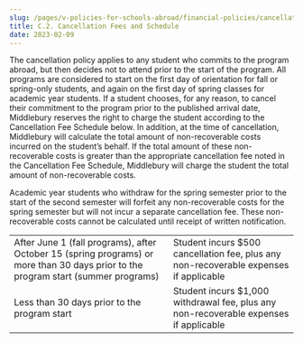 ```yaml
---
slug: /pages/v-policies-for-schools-abroad/financial-policies/cancellation-fees-schedule
title: C.2. Cancellation Fees and Schedule
date: 2023-02-09
---
```

The cancellation policy applies to any student who commits to the program abroad, but then decides not to attend prior to the start of the program. All programs are considered to start on the first day of orientation for fall or spring-only students, and again on the first day of spring classes for academic year students. If a student chooses, for any reason, to cancel their commitment to the program prior to the published arrival date, Middlebury reserves the right to charge the student according to the Cancellation Fee Schedule below. In addition, at the time of cancellation, Middlebury will calculate the total amount of non-recoverable costs incurred on the student’s behalf. If the total amount of these non-recoverable costs is greater than the appropriate cancellation fee noted in the Cancellation Fee Schedule, Middlebury will charge the student the total amount of non-recoverable costs.

Academic year students who withdraw for the spring semester prior to the start of the second semester will forfeit any non-recoverable costs for the spring semester but will not incur a separate cancellation fee. These non-recoverable costs cannot be calculated until receipt of written notification.

<table><tbody><tr><td>After June 1 (fall programs), after October 15 (spring programs) or more than 30 days prior to the program start (summer programs)</td><td>Student incurs $500 cancellation fee, plus any non-recoverable expenses if applicable</td></tr><tr><td>Less than 30 days prior to the program start</td><td>Student incurs $1,000 withdrawal fee, plus any non-recoverable expenses if applicable</td></tr></tbody></table>